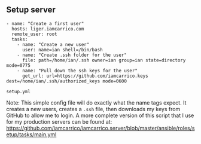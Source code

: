 ## Setup server

```YML
- name: "Create a first user"
  hosts: liger.iamcarrico.com
  remote_user: root
  tasks:
    - name: "Create a new user"
      user: name=ian shell=/bin/bash
    - name: "Create .ssh folder for the user"
      file: path=/home/ian/.ssh owner=ian group=ian state=directory mode=0775
    - name: "Pull down the ssh keys for the user"
      get_url: url=https://github.com/iamcarrico.keys dest=/home/ian/.ssh/authorized_keys mode=0600
```

`setup.yml`

Note:
This simple config file will do exactly what the name tags expect. It creates a new users, creates a `.ssh` file, then downloads my keys from GitHub to allow me to login. A more complete version of this script that I use for my production servers can be found at: https://github.com/iamcarrico/iamcarrico.server/blob/master/ansible/roles/setup/tasks/main.yml
